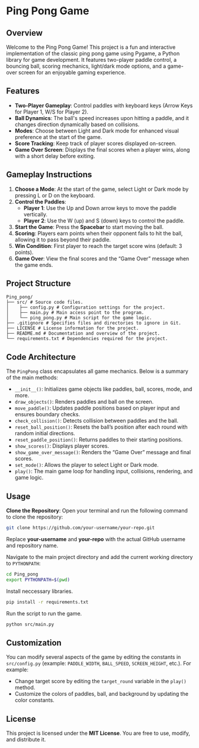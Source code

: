 # Ping Pong Game

## Overview
Welcome to the Ping Pong Game! This project is a fun and interactive implementation of the classic ping pong game using Pygame, a Python library for game development. It features two-player paddle control, a bouncing ball, scoring mechanics, light/dark mode options, and a game-over screen for an enjoyable gaming experience.

## Features
- **Two-Player Gameplay**: Control paddles with keyboard keys (Arrow Keys for Player 1, W/S for Player 2).
- **Ball Dynamics**: The ball's speed increases upon hitting a paddle, and it changes direction dynamically based on collisions.
- **Modes**: Choose between Light and Dark mode for enhanced visual preference at the start of the game.
- **Score Tracking**: Keep track of player scores displayed on-screen.
- **Game Over Screen**: Displays the final scores when a player wins, along with a short delay before exiting.

## Gameplay Instructions
1. **Choose a Mode**: At the start of the game, select Light or Dark mode by pressing L or D on the keyboard.
2. **Control the Paddles**:
    - **Player 1**: Use the Up and Down arrow keys to move the paddle vertically.
    - **Player 2**: Use the W (up) and S (down) keys to control the paddle.
3. **Start the Game**: Press the **Spacebar** to start moving the ball.
4. **Scoring**: Players earn points when their opponent fails to hit the ball, allowing it to pass beyond their paddle.
5. **Win Condition**: First player to reach the target score wins (default: 3 points).
6. **Game Over**: View the final scores and the “Game Over” message when the game ends.

## Project Structure
```
Ping_pong/
├── src/ # Source code files.
│    ├── config.py # Configuration settings for the project.
│    ├── main.py # Main access point to the program.
│    └── ping_pong.py # Main script for the game logic.
├── .gitignore # Specifies files and directories to ignore in Git.
├── LICENSE # License information for the project.
├── README.md # Documentation and overview of the project.
└── requirements.txt # Dependencies required for the project.
```

## Code Architecture
The `PingPong` class encapsulates all game mechanics. Below is a summary of the main methods:

- `__init__()`: Initializes game objects like paddles, ball, scores, mode, and more.
- `draw_objects()`: Renders paddles and ball on the screen.
- `move_paddle()`: Updates paddle positions based on player input and ensures boundary checks.
- `check_collision()`: Detects collision between paddles and the ball.
- `reset_ball_position()`: Resets the ball’s position after each round with random initial directions.
- `reset_paddle_position()`: Returns paddles to their starting positions.
- `show_scores()`: Displays player scores.
- `show_game_over_message()`: Renders the “Game Over” message and final scores.
- `set_mode()`: Allows the player to select Light or Dark mode.
- `play()`: The main game loop for handling input, collisions, rendering, and game logic.

## Usage
**Clone the Repository**: Open your terminal and run the following command to clone the repository:
```bash
git clone https://github.com/your-username/your-repo.git
```
Replace **your-username** and **your-repo** with the actual GitHub username and repository name.

Navigate to the main project directory and add the current working directory to `PYTHONPATH`:
```bash
cd Ping_pong
export PYTHONPATH=$(pwd)
```
Install neccessary libraries.
```bash
pip install -r requirements.txt
```
Run the script to run the game.
```bash
python src/main.py
```

## Customization
You can modify several aspects of the game by editing the constants in `src/config.py` (example: `PADDLE_WIDTH`, `BALL_SPEED`, `SCREEN_HEIGHT`, etc.). For example:
- Change target score by editing the `target_round` variable in the `play()` method.
- Customize the colors of paddles, ball, and background by updating the color constants.

## License
This project is licensed under the **MIT License**. You are free to use, modify, and distribute it.

